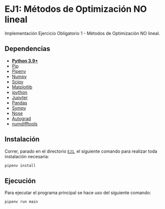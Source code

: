 # EJ1: Métodos de Optimización NO lineal
Implementación Ejercicio Obligatorio 1 - Métodos de Optimización NO lineal.

## Dependencias
* **[Python 3.9+](https://www.python.org/downloads/)**
* [Pip](https://pip.pypa.io/en/stable/installation/)
* [Pipenv](https://pipenv.pypa.io/en/latest/)
* [Numpy](https://numpy.org/install/)
* [Scipy](https://docs.scipy.org/doc/scipy/getting_started.html)
* [Matplotlib](https://pypi.org/project/matplotlib/)
* [ipython](https://ipython.org/install.html)
* [Jupyter](https://jupyter.org/install)
* [Pandas](https://pandas.pydata.org/getting_started.html)
* [Sympy](https://docs.sympy.org/latest/guides/getting_started/install.html)
* [Nose](https://pypi.org/project/nose/)
* [Autograd](https://github.com/HIPS/autograd/blob/master/docs/tutorial.md)
* [numdifftools](https://pypi.org/project/numdifftools/)

## Instalación
Correr, parado en el directorio [`EJ1`](/EJ1), el siguiente comando para realizar toda instalación necesaria:
```sh
pipenv install
```

## Ejecución
Para ejecutar el programa principal se hace uso del siguiente comando:
```shell
pipenv run main
```

